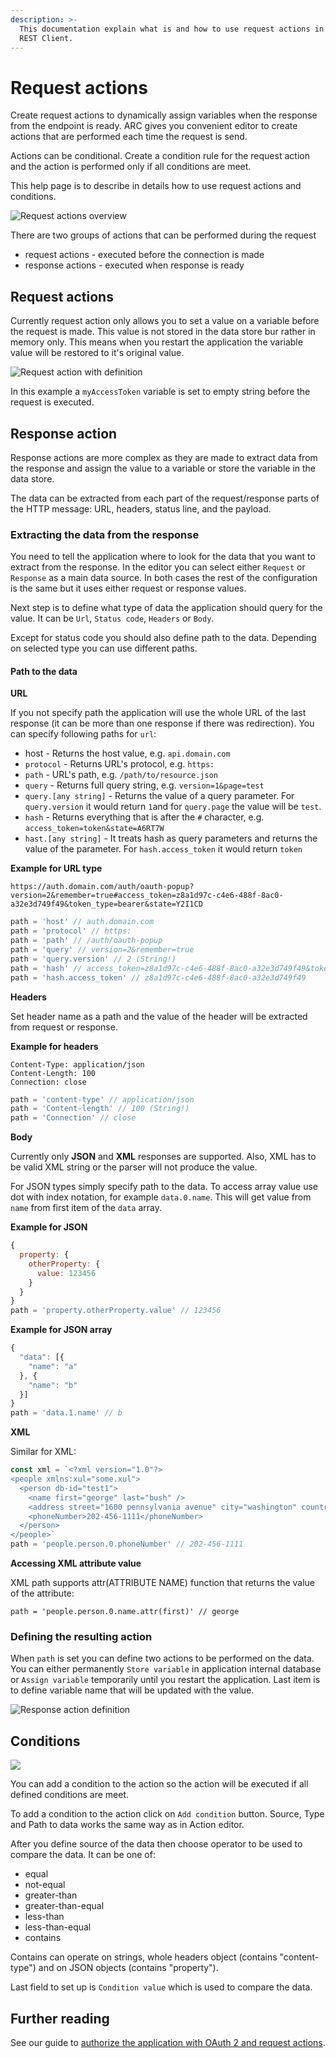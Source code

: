 ```yaml
---
description: >-
  This documentation explain what is and how to use request actions in Advanced
  REST Client.
---
```


# Request actions

Create request actions to dynamically assign variables when the response from the endpoint is ready. ARC gives you convenient editor to create actions that are performed each time the request is send.

Actions can be conditional. Create a condition rule for the request action and the action is performed only if all conditions are meet.

This help page is to describe in details how to use request actions and conditions.

![Request actions overview](../.gitbook/assets/image%20%281%29.png)

There are two groups of actions that can be performed during the request

* request actions - executed before the connection is made
* response actions - executed when response is ready

## Request actions

Currently request action only allows you to set a value on a variable before the request is made. This value is not stored in the data store bur rather in memory only. This means when you restart the application the variable value will be restored to it's original value.

![Request action with definition](../.gitbook/assets/image%20%2833%29.png)

In this example a `myAccessToken` variable is set to empty string before the request is executed.

## Response action

Response actions are more complex as they are made to extract data from the response and assign the value to a variable or store the variable in the data store.

The data can be extracted from each part of the request/response parts of the HTTP message: URL, headers, status line, and the payload.

### Extracting the data from the response

You need to tell the application where to look for the data that you want to extract from the response. In the editor you can select either `Request` or `Response` as a main data source. In both cases the rest of the configuration is the same but it uses either request or response values.

Next step is to define what type of data the application should query for the value. It can be `Url`, `Status code`, `Headers` or `Body`. 

Except for status code you should also define path to the data. Depending on selected type you can use different paths.

#### Path to the data

**URL**

If you not specify path the application will use the whole URL of the last response \(it can be more than one response if there was redirection\). You can specify following paths for `url`:

* host - Returns the host value, e.g. `api.domain.com`
* `protocol` - Returns URL's protocol, e.g. `https:`
* `path` - URL's path, e.g. `/path/to/resource.json`
* `query` - Returns full query string, e.g. `version=1&page=test`
* `query.[any string]` - Returns the value of a query parameter. For `query.version` it would return `1`and for `query.page` the value will be `test`.
* `hash` - Returns everything that is after the `#` character, e.g. `access_token=token&state=A6RT7W`
* `hast.[any string]` - It treats hash as query parameters and returns the value of the parameter. For `hash.access_token` it would return `token`

**Example for URL type**

`https://auth.domain.com/auth/oauth-popup?version=2&remember=true#access_token=z8a1d97c-c4e6-488f-8ac0-a32e3d749f49&token_type=bearer&state=Y2I1CD`

```javascript
path = 'host' // auth.domain.com
path = 'protocol' // https:
path = 'path' // /auth/oauth-popup
path = 'query' // version=2&remember=true
path = 'query.version' // 2 (String!)
path = 'hash' // access_token=z8a1d97c-c4e6-488f-8ac0-a32e3d749f49&token_type=bearer&state=Y2I1CD
path = 'hash.access_token' // z8a1d97c-c4e6-488f-8ac0-a32e3d749f49
```

**Headers** 

Set header name as a path and the value of the header will be extracted from request or response.

**Example for headers**

```http
Content-Type: application/json
Content-Length: 100
Connection: close
```

```javascript
path = 'content-type' // application/json
path = 'Content-length' // 100 (String!)
path = 'Connection' // close
```

**Body**

Currently only **JSON** and **XML** responses are supported. Also, XML has to be valid XML string or the parser will not produce the value.

For JSON types simply specify path to the data. To access array value use dot with index notation, for example `data.0.name`. This will get value from `name` from first item of the `data` array.

**Example for JSON**

```javascript
{
  property: {
    otherProperty: {
      value: 123456
    }
  }
}
path = 'property.otherProperty.value' // 123456
```

**Example for JSON array**

```javascript
{
  "data": [{
    "name": "a"
  }, {
    "name": "b"
  }]
}
path = 'data.1.name' // b
```

**XML**

Similar for XML:

```javascript
const xml = `<?xml version="1.0"?>
<people xmlns:xul="some.xul">
  <person db-id="test1">
    <name first="george" last="bush" />
    <address street="1600 pennsylvania avenue" city="washington" country="usa"/>
    <phoneNumber>202-456-1111</phoneNumber>
  </person>
</people>`
path = 'people.person.0.phoneNumber' // 202-456-1111
```

**Accessing XML attribute value**

XML path supports attr\(ATTRIBUTE NAME\) function that returns the value of the attribute:

```text
path = 'people.person.0.name.attr(first)' // george
```

### Defining the resulting action

When `path` is set you can define two actions to be performed on the data. You can either permanently `Store variable` in application internal database or `Assign variable` temporarily until you restart the application. Last item is to define variable name that will be updated with the value.

![Response action definition](../.gitbook/assets/image%20%288%29.png)

## Conditions

![](../.gitbook/assets/image%20%2817%29.png)

You can add a condition to the action so the action will be executed if all defined conditions are meet.

To add a condition to the action click on `Add condition` button. Source, Type and Path to data works the same way as in Action editor.

After you define source of the data then choose operator to be used to compare the data. It can be one of:

* equal
* not-equal
* greater-than
* greater-than-equal
* less-than
* less-than-equal
* contains

Contains can operate on strings, whole headers object \(contains "content-type"\) and on JSON objects \(contains "property"\).

Last field to set up is `Condition value` which is used to compare the data.

## Further reading

See our guide to [authorize the application with OAuth 2 and request actions](../guides/authenticating-with-oauth2-and-request-actions.md).

